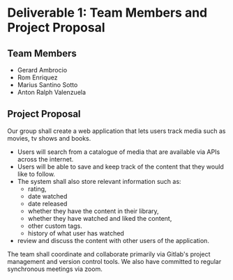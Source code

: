 # Deliverable 1: Team Members and Project Proposal

## Team Members 

- Gerard Ambrocio
- Rom Enriquez
- Marius Santino Sotto
- Anton Ralph Valenzuela

## Project Proposal

Our group shall create a web application that lets users track media such as movies, tv shows and books. 

- Users will search from a catalogue of media that are available via APIs across the internet. 
- Users will be able to save and keep track of the content that they would like to follow. 
- The system shall also store relevant information such as: 
    - rating, 
    - date watched
    - date released
    - whether they have the content in their library, 
    - whether they have watched and liked the content, 
    - other custom tags. 
    - history of what user has watched
- review and discuss the content with other users of the application.

The team shall coordinate and collaborate primarily via Gitlab's project management and version control tools. We also have committed to regular synchronous meetings via zoom.

